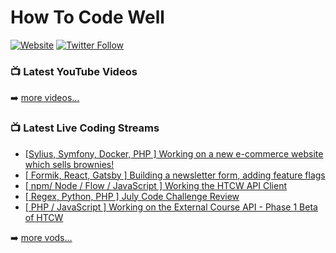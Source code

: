 # How To Code Well

[![Website](https://img.shields.io/twitch/status/howtocodewell?color=pink&label=LIVE%20CODING%20ON%20TWITCH&logoColor=%3D&style=for-the-badge)](https://howtocodewell.net/live)
[![Twitter Follow](https://img.shields.io/twitter/follow/howtocodewell?color=pink&logo=twitter&style=for-the-badge)](https://twitter.com/intent/follow?original_referer=https%3A%2F%2Fgithub.com%2Fhowtocodewell&screen_name=howtocodewell)


### 📺 Latest YouTube Videos

<!-- YOUTUBE-HTCW:START -->
<!-- YOUTUBE-HTCW:END -->

➡️ [more videos...](https://youtube.com/howtocodewell)

### 📺 Latest Live Coding Streams

<!-- YOUTUBE-HTCW-LIVE:START -->
- [[Sylius, Symfony, Docker, PHP ] Working on a new e-commerce website which sells brownies!](https://www.youtube.com/watch?v=TU92FJ35eQU)
- [[ Formik, React, Gatsby ] Building  a newsletter form, adding feature flags](https://www.youtube.com/watch?v=1nEBGtWoKGk)
- [[ npm/  Node / Flow / JavaScript ] Working the HTCW API Client](https://www.youtube.com/watch?v=NMFvShfZ1DM)
- [[ Regex, Python, PHP ] July Code Challenge Review](https://www.youtube.com/watch?v=RWRChcBA0gw)
- [[ PHP / JavaScript ] Working on the External Course API - Phase 1 Beta of HTCW](https://www.youtube.com/watch?v=nqAUq0Du1L0)
<!-- YOUTUBE-HTCW-LIVE:END -->

➡️ [more vods...](https://youtube.com/howtocodewelllive)